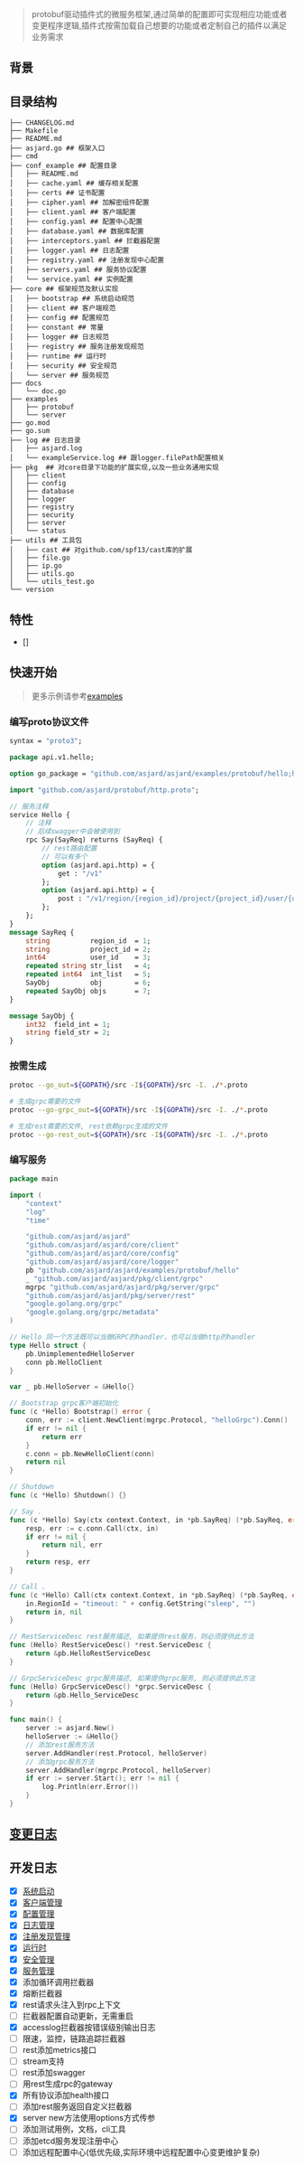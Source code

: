 > protobuf驱动插件式的微服务框架,通过简单的配置即可实现相应功能或者变更程序逻辑,插件式按需加载自己想要的功能或者定制自己的插件以满足业务需求

## 背景

## 目录结构

```shell
├── CHANGELOG.md
├── Makefile
├── README.md
├── asjard.go ## 框架入口
├── cmd
├── conf_example ## 配置目录
│   ├── README.md
│   ├── cache.yaml ## 缓存相关配置
│   ├── certs ## 证书配置
│   ├── cipher.yaml ## 加解密组件配置
│   ├── client.yaml ## 客户端配置
│   ├── config.yaml ## 配置中心配置
│   ├── database.yaml ## 数据库配置
│   ├── interceptors.yaml ## 拦截器配置
│   ├── logger.yaml ## 日志配置
│   ├── registry.yaml ## 注册发现中心配置
│   ├── servers.yaml ## 服务协议配置
│   └── service.yaml ## 实例配置
├── core ## 框架规范及默认实现
│   ├── bootstrap ## 系统启动规范
│   ├── client ## 客户端规范
│   ├── config ## 配置规范
│   ├── constant ## 常量
│   ├── logger ## 日志规范
│   ├── registry ## 服务注册发现规范
│   ├── runtime ## 运行时
│   ├── security ## 安全规范
│   └── server ## 服务规范
├── docs
│   └── doc.go
├── examples
│   ├── protobuf
│   └── server
├── go.mod
├── go.sum
├── log ## 日志目录
│   ├── asjard.log
│   └── exampleService.log ## 跟logger.filePath配置相关
├── pkg  ## 对core目录下功能的扩展实现,以及一些业务通用实现
│   ├── client
│   ├── config
│   ├── database
│   ├── logger
│   ├── registry
│   ├── security
│   ├── server
│   └── status
├── utils ## 工具包
│   ├── cast ## 对github.com/spf13/cast库的扩展
│   ├── file.go
│   ├── ip.go
│   ├── utils.go
│   └── utils_test.go
└── version
```

## 特性

- []

## 快速开始

> 更多示例请参考[examples](./examples)

### 编写proto协议文件

```proto
syntax = "proto3";

package api.v1.hello;

option go_package = "github.com/asjard/asjard/examples/protobuf/hello;hello";

import "github.com/asjard/protobuf/http.proto";

// 服务注释
service Hello {
    // 注释
    // 后续swagger中会被使用到
    rpc Say(SayReq) returns (SayReq) {
        // rest路由配置
        // 可以有多个
        option (asjard.api.http) = {
            get : "/v1"
        };
        option (asjard.api.http) = {
            post : "/v1/region/{region_id}/project/{project_id}/user/{user_id}"
        };
    };
}
message SayReq {
    string          region_id  = 1;
    string          project_id = 2;
    int64           user_id    = 3;
    repeated string str_list   = 4;
    repeated int64  int_list   = 5;
    SayObj          obj        = 6;
    repeated SayObj objs       = 7;
}

message SayObj {
    int32  field_int = 1;
    string field_str = 2;
}
```

### 按需生成

```sh
protoc --go_out=${GOPATH}/src -I${GOPATH}/src -I. ./*.proto

# 生成grpc需要的文件
protoc --go-grpc_out=${GOPATH}/src -I${GOPATH}/src -I. ./*.proto

# 生成rest需要的文件, rest依赖grpc生成的文件
protoc --go-rest_out=${GOPATH}/src -I${GOPATH}/src -I. ./*.proto
```

### 编写服务

```go
package main

import (
	"context"
	"log"
	"time"

	"github.com/asjard/asjard"
	"github.com/asjard/asjard/core/client"
	"github.com/asjard/asjard/core/config"
	"github.com/asjard/asjard/core/logger"
	pb "github.com/asjard/asjard/examples/protobuf/hello"
	_ "github.com/asjard/asjard/pkg/client/grpc"
	mgrpc "github.com/asjard/asjard/pkg/server/grpc"
	"github.com/asjard/asjard/pkg/server/rest"
	"google.golang.org/grpc"
	"google.golang.org/grpc/metadata"
)

// Hello 同一个方法既可以当做GRPC的handler，也可以当做http的handler
type Hello struct {
	pb.UnimplementedHelloServer
	conn pb.HelloClient
}

var _ pb.HelloServer = &Hello{}

// Bootstrap grpc客户端初始化
func (c *Hello) Bootstrap() error {
	conn, err := client.NewClient(mgrpc.Protocol, "helloGrpc").Conn()
	if err != nil {
		return err
	}
	c.conn = pb.NewHelloClient(conn)
	return nil
}

// Shutdown
func (c *Hello) Shutdown() {}

// Say .
func (c *Hello) Say(ctx context.Context, in *pb.SayReq) (*pb.SayReq, error) {
	resp, err := c.conn.Call(ctx, in)
	if err != nil {
		return nil, err
	}
	return resp, err
}

// Call .
func (c *Hello) Call(ctx context.Context, in *pb.SayReq) (*pb.SayReq, error) {
	in.RegionId = "timeout: " + config.GetString("sleep", "")
	return in, nil
}

// RestServiceDesc rest服务描述, 如果提供rest服务，则必须提供此方法
func (Hello) RestServiceDesc() *rest.ServiceDesc {
	return &pb.HelloRestServiceDesc
}

// GrpcServiceDesc grpc服务描述, 如果提供grpc服务, 则必须提供此方法
func (Hello) GrpcServiceDesc() *grpc.ServiceDesc {
	return &pb.Hello_ServiceDesc
}

func main() {
	server := asjard.New()
	helloServer := &Hello{}
	// 添加rest服务方法
	server.AddHandler(rest.Protocol, helloServer)
	// 添加grpc服务方法
	server.AddHandler(mgrpc.Protocol, helloServer)
	if err := server.Start(); err != nil {
		log.Println(err.Error())
	}
}

```

## [变更日志](CHANGELOG.md)

## 开发日志

- [x] [系统启动](./core/bootstrap/README.md)
- [x] [客户端管理](./core/client/README.md)
- [x] [配置管理](./core/config/README.md)
- [x] [日志管理](./core/logger/README.md)
- [x] [注册发现管理](./core/registry/REAME.md)
- [x] [运行时](./core/runtime/README.md)
- [x] [安全管理](./core/security/README.md)
- [x] [服务管理](./core/server/README.md)
- [x] 添加循环调用拦截器
- [x] 熔断拦截器
- [x] rest请求头注入到rpc上下文
- [ ] 拦截器配置自动更新，无需重启
- [x] accesslog拦截器按错误级别输出日志
- [ ] 限速，监控，链路追踪拦截器
- [ ] rest添加metrics接口
- [ ] stream支持
- [ ] rest添加swagger
- [ ] 用rest生成rpc的gateway
- [x] 所有协议添加health接口
- [ ] 添加rest服务返回自定义拦截器
- [x] server new方法使用options方式传参
- [ ] 添加测试用例，文档，cli工具
- [ ] 添加etcd服务发现注册中心
- [ ] 添加远程配置中心(低优先级,实际环境中远程配置中心变更维护复杂)
